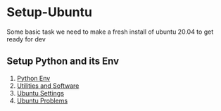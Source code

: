 # Setup-Ubuntu

Some basic task we need to make a fresh install of ubuntu 20.04 to get ready for dev

## Setup Python and its Env

1. [Python Env](Programming/Programming.md)
2. [Utilities and Software](Software-Tools/UtilitiesSoftware.md)
3. [Ubuntu Settings](UbuntuSettings/settings.md)
4. [Ubuntu Problems](Problems/problems.md)
